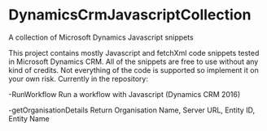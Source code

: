 # DynamicsCrmJavascriptCollection
A collection of Microsoft Dynamics Javascript snippets

This project contains mostly Javascript and fetchXml code snippets tested in Microsoft Dynamics CRM.
All of the snippets are free to use without any kind of credits. Not everything of the code is supported so implement it on your own risk.
Currently in the repository:

-RunWorkflow                Run a workflow with Javascript (Dynamics CRM 2016)

-getOrganisationDetails     Return Organisation Name, Server URL, Entity ID, Entity Name